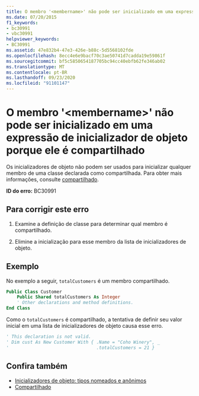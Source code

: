 ```yaml
---
title: O membro '<membername>' não pode ser inicializado em uma expressão de inicializador de objeto porque ele é compartilhado
ms.date: 07/20/2015
f1_keywords:
- bc30991
- vbc30991
helpviewer_keywords:
- BC30991
ms.assetid: 47e832b4-47e3-426e-b88c-5d5568102fde
ms.openlocfilehash: 8ecc4e6e9bacf70c3ae50741d7cadda19e59861f
ms.sourcegitcommit: bf5c5850654187705bc94cc40ebfb62fe346ab02
ms.translationtype: MT
ms.contentlocale: pt-BR
ms.lasthandoff: 09/23/2020
ms.locfileid: "91101147"
---
```

# <a name="member-membername-cannot-be-initialized-in-an-object-initializer-expression-because-it-is-shared"></a>O membro '\<membername>' não pode ser inicializado em uma expressão de inicializador de objeto porque ele é compartilhado

Os inicializadores de objeto não podem ser usados para inicializar qualquer membro de uma classe declarada como compartilhada. Para obter mais informações, consulte [compartilhado](../language-reference/modifiers/shared.md).  
  
 **ID do erro:** BC30991  
  
## <a name="to-correct-this-error"></a>Para corrigir este erro  
  
1. Examine a definição de classe para determinar qual membro é compartilhado.  
  
2. Elimine a inicialização para esse membro da lista de inicializadores de objeto.  
  
## <a name="example"></a>Exemplo  

 No exemplo a seguir, `totalCustomers` é um membro compartilhado.  
  
```vb  
Public Class Customer  
    Public Shared totalCustomers As Integer  
    ' Other declarations and method definitions.  
End Class  
```  
  
 Como o `totalCustomers` é compartilhado, a tentativa de definir seu valor inicial em uma lista de inicializadores de objeto causa esse erro.  
  
```vb  
' This declaration is not valid.  
' Dim cust As New Customer With { .Name = "Coho Winery", _  
'                                 .totalCustomers = 21 }  
```  
  
## <a name="see-also"></a>Confira também

- [Inicializadores de objeto: tipos nomeados e anônimos](../programming-guide/language-features/objects-and-classes/object-initializers-named-and-anonymous-types.md)
- [Compartilhado](../language-reference/modifiers/shared.md)
